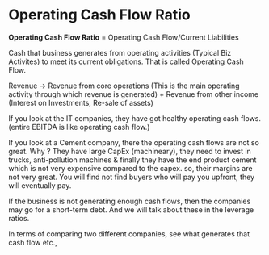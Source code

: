 # Operating Cash Flow Ratio

**Operating Cash Flow Ratio** = Operating Cash Flow/Current Liabilities

Cash that business generates from operating activities (Typical Biz Activites) to meet its current obligations.
That is called Operating Cash Flow.

Revenue -> Revenue from core operations (This is the main operating activity through which revenue is generated) + Revenue from other income (Interest on 
Investments, Re-sale of assets)

If you look at the IT companies, they have got healthy operating cash flows. (entire EBITDA is like operating cash flow.)

If you look at a Cement company, there the operating cash flows are not so great. Why ?
They have large CapEx (machineary), they need to invest in trucks, anti-pollution machines & finally they have the end product cement which is not very expensive compared to the capex. so, their margins are not very great.
You will find not find buyers who will pay you upfront, they will eventually pay.

If the business is not generating enough cash flows, then the companies may go for a short-term debt. And we will talk about these in the leverage ratios.

In terms of comparing two different companies, see what generates that cash flow etc.,